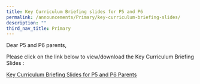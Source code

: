 ```yaml
---
title: Key Curriculum Briefing slides for P5 and P6
permalink: /announcements/Primary/key-curriculum-briefing-slides/
description: ""
third_nav_title: Primary
---
```

Dear P5 and P6 parents,

Please click on the link below to view/download the Key Curriculum Briefing Slides :

[Key Curriculum Briefing Slides for P5 and P6 Parents](https://drive.google.com/file/d/13eI_p64K6-Hs9pnG9WGcIZuBfDuDmLzk/view?usp=sharing)